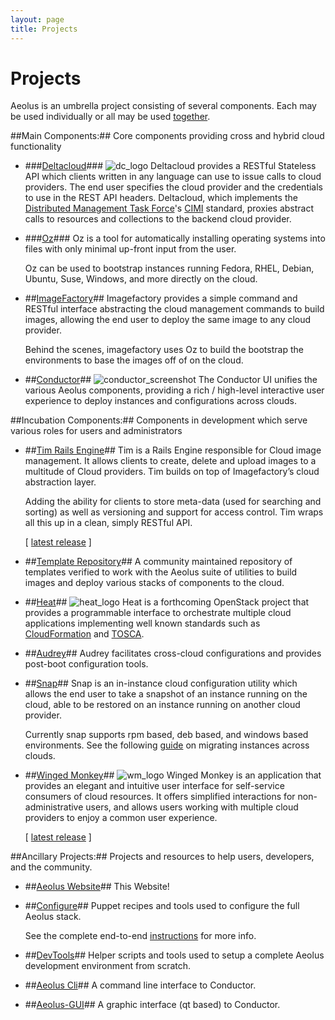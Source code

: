 ```yaml
---
layout: page
title: Projects
---
```


Projects
========

Aeolus is an umbrella project consisting of several components.
Each may be used individually or all may be used
[together](get_it.html "together").

<div id="projects_container" markdown="1">
##Main Components:##
Core components providing cross and hybrid cloud functionality

- ###[Deltacloud](http://deltacloud.apache.org/ "Deltacloud")###
  ![dc_logo](http://deltacloud.apache.org/assets/img/logo.png)
  Deltacloud provides a RESTful Stateless API which clients written in any language
  can use to issue calls to cloud providers. The end user specifies the cloud provider and
  the credentials to use in the REST API headers. Deltacloud, which
  implements the [Distributed Management Task Force](http://dmtf.org/)'s
  [CIMI](http://dmtf.org/standards/cloud) standard, proxies abstract calls to resources
  and collections to the backend cloud provider.

- ###[Oz](https://github.com/clalancette/oz/wiki "Oz")###
  Oz is a tool for automatically installing operating systems into files
  with only minimal up-front input from the user.

  Oz can be used to bootstrap instances running Fedora, RHEL, Debian, Ubuntu,
  Suse, Windows, and more directly on the cloud.

- ##[ImageFactory](http://github.com/aeolusproject/imagefactory/ "ImageFactory")##
  Imagefactory provides a simple command and RESTful interface abstracting the
  cloud management commands to build images, allowing the end user to deploy the
  same image to any cloud provider.

  Behind the scenes, imagefactory uses Oz to build the bootstrap the environments
  to base the images off of on the cloud.

- ##[Conductor](http://github.com/aeolusproject/conductor/ "Conductor")##
  ![conductor_screenshot](http://www.aeolusproject.org/images/screenshots/0.9.0/thumbnails/monitor_overview_thumb.png)
  The Conductor UI unifies the various Aeolus components, providing a rich / high-level
  interactive user experience to deploy instances and configurations across clouds.

  <div style="clear:both"></div>

##Incubation Components:##
Components in development which serve various roles for users and administrators

- ##[Tim Rails Engine](http://github.com/aeolus-incubator/tim/ "Tim")##
  Tim is a Rails Engine responsible for Cloud image management.  It  allows clients to create, delete and upload images to a multitude of Cloud providers.  Tim builds on top of Imagefactory’s cloud abstraction layer.

  Adding the ability for clients to store meta-data (used for searching and sorting) as well as versioning and support for access control.  Tim wraps all this up in a clean, simply RESTful API.

  [ [latest release](releases/tim-0.2.0.html) ]

- ##[Template Repository](https://github.com/aeolus-incubator/templates "Template Repository")##
  A community maintained repository of templates verified to work with the Aeolus
  suite of utilities to build images and deploy various stacks of components to the
  cloud.

- ##[Heat](http://heat-api.org/ "Heat API")##
  ![heat_logo](http://heat-api.org/heat-logo-design/slow/heat_logo-large.png)
  Heat is a forthcoming OpenStack project that provides a programmable interface
  to orchestrate multiple cloud applications implementing well known standards such
  as [CloudFormation](http://aws.amazon.com/cloudformation/) and
  [TOSCA](http://docs.oasis-open.org/tosca/TOSCA/v1.0/csd04/TOSCA-v1.0-csd04.html).

  <div style="clear:both"></div>

- ##[Audrey](http://github.com/aeolusproject/audrey/ "Audrey")##
  Audrey facilitates cross-cloud configurations and provides
  post-boot configuration tools.

- ##[Snap](http://github.com/movitto/snap/ "Snap")##
  Snap is an in-instance cloud configuration utility which allows the end user to
  take a snapshot of an instance running on the cloud, able to be restored on an
  instance running on another cloud provider.

  Currently snap supports rpm based, deb based, and windows based environments. See
  the following [guide](http://mo.morsi.org/blog/node/347) on migrating instances
  across clouds.

- ##[Winged Monkey](http://www.wingedmonkey.org)##
  ![wm_logo](http://www.wingedmonkey.org/images/logo.png)
  Winged Monkey is an application that provides an elegant and intuitive user interface for self-service consumers of cloud resources.  It offers simplified interactions for non-administrative users, and allows users working with multiple cloud providers to enjoy a common user experience.

  [ [latest release](releases/wingedmonkey-0.1.0.html) ]


##Ancillary Projects:##
Projects and resources to help users, developers, and the community.

- ##[Aeolus Website](https://github.com/aeolusproject/aeolusproject.github.com "This Website")##
  This Website!

- ##[Configure](http://github.com/aeolusproject/aeolus-configure "Configuration tool")##
  Puppet recipes and tools used to configure the full Aeolus stack.

  See the complete end-to-end [instructions](get_it.html) for more info.

- ##[DevTools](https://github.com/aeolus-incubator/dev-tools  "Aeolus Developer Tools")##
  Helper scripts and tools used to setup a complete Aeolus development environment
  from scratch.

- ##[Aeolus Cli](http://github.com/aeolusproject/aeolus-cli "The Aeolus Command Line Interface")##
  A command line interface to Conductor.

- ##[Aeolus-GUI](https://github.com/niteshnarayanlal/Aeolus-gui "Aeolus-GUI")##
  A graphic interface (qt based) to Conductor.

</div>

